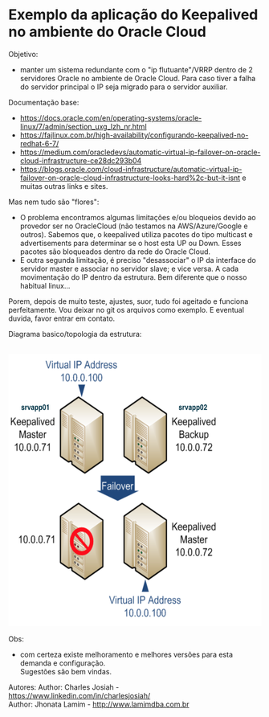 # Exemplo da aplicação do Keepalived no ambiente do Oracle Cloud

Objetivo: 
 - manter um sistema redundante com o "ip flutuante"/VRRP dentro de 2 servidores Oracle no ambiente de Oracle Cloud. 
 Para caso tiver a falha do servidor principal o IP seja migrado para o servidor auxiliar.

Documentação base: 
 - https://docs.oracle.com/en/operating-systems/oracle-linux/7/admin/section_uxg_lzh_nr.html
 - https://fajlinux.com.br/high-availability/configurando-keepalived-no-redhat-6-7/<br>
 - https://medium.com/oracledevs/automatic-virtual-ip-failover-on-oracle-cloud-infrastructure-ce28dc293b04
 - https://blogs.oracle.com/cloud-infrastructure/automatic-virtual-ip-failover-on-oracle-cloud-infrastructure-looks-hard%2c-but-it-isnt
e muitas outras links e sites.

Mas nem tudo são "flores": 
 - O problema encontramos algumas limitações e/ou bloqueios devido ao provedor ser no OracleCloud (não testamos na AWS/Azure/Google e outros). Sabemos que, o keepalived utiliza pacotes do tipo multicast e advertisements para determinar se o host esta UP ou Down. Esses pacotes são bloqueados dentro da rede do Oracle Cloud.
 - E outra segunda limitação, é preciso "desassociar" o IP da interface do servidor master e associar no servidor slave; e vice versa. A cada movimentação do IP dentro da estrutura. Bem diferente que o nosso habitual linux...

Porem, depois de muito teste, ajustes, suor, tudo foi ageitado e funciona perfeitamente. Vou deixar no git os arquivos como exemplo. E eventual duvida, favor entrar em contato.

Diagrama basico/topologia da estrutura: 


<p align="center">
<br>
<img  height="542" width="542" src="https://raw.githubusercontent.com/charles-josiah/confz/master/OracleCloud/Keepalived/topologia-oracle-cloud-keepalived.png">
</p>

Obs:
 - com certeza existe melhoramento e melhores versões para esta demanda e configuração. <br>
 Sugestões são bem vindas.

Autores:
Author: Charles Josiah - https://www.linkedin.com/in/charlesjosiah/ <br>
Author: Jhonata Lamim - http://www.lamimdba.com.br
